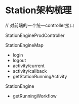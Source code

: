 # Station架构梳理



// 对前端的一个统一controller接口

StationEngineProdController

StationEngineMap

- login
- logout
- activity/current
- activity/callback
- getStationRunningActivity



StationEngine

- getRunningWorkflow